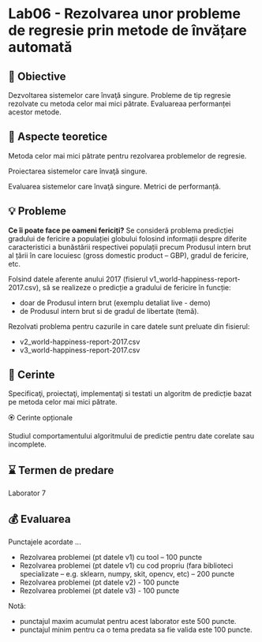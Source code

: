 # Lab06 - Rezolvarea unor probleme de regresie prin metode de învățare automată

## :microscope: Obiective

Dezvoltarea sistemelor care învaţă singure. Probleme de tip regresie rezolvate cu metoda celor mai mici pătrate. Evaluareaa performanței acestor metode.

## :book: Aspecte teoretice

Metoda celor mai mici pătrate pentru rezolvarea problemelor de regresie.

Proiectarea sistemelor care învaţă singure.

Evaluarea sistemelor care învaţă singure. Metrici de performanță.

## :bulb: Probleme

**Ce îi poate face pe oameni fericiți?**
Se consideră problema predicției gradului de fericire a populației globului folosind informații despre diferite caracteristici a bunăstării respectivei populații precum Produsul intern brut al țării în care locuiesc (gross domestic product – GBP), gradul de fericire, etc.

Folsind datele aferente anului 2017 (fisierul v1_world-happiness-report-2017.csv), să se realizeze o predicție a gradului de fericire în funcție:

- doar de Produsul intern brut (exemplu detaliat live - demo)
- de Produsul intern brut si de gradul de libertate (temă).

Rezolvati problema pentru cazurile in care datele sunt preluate din fisierul:

- v2_world-happiness-report-2017.csv
- v3_world-happiness-report-2017.csv

## :memo: Cerinte

Specificaţi, proiectaţi, implementaţi si testati un algoritm de predicție bazat pe metoda celor mai mici pătrate.

🏵️ Cerinte opționale

Studiul comportamentului algoritmului de predictie pentru date corelate sau incomplete.

## :hourglass: Termen de predare

Laborator 7

## :moneybag: Evaluarea

Punctajele acordate ...

- Rezolvarea problemei (pt datele v1) cu tool – 100 puncte
- Rezolvarea problemei (pt datele v1) cu cod propriu (fara biblioteci specializate – e.g. sklearn, numpy, skit, opencv, etc) – 200 puncte
- Rezolvarea problemei (pt datele v2) - 100 puncte
- Rezolvarea problemei (pt datele v3) - 100 puncte

Notă:

- punctajul maxim acumulat pentru acest laborator este 500 puncte.
- punctajul minim pentru ca o tema predata sa fie valida este 100 puncte.
